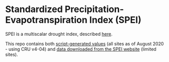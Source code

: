 # Standardized Precipitation-Evapotranspiration Index (SPEI)

SPEI is a multiscalar drought index, described [here](https://spei.csic.es/).

This repo contains both [script-generated values](https://github.com/forestgeo/Climate/tree/master/Climate_Data/SPEI/data_calculated_with_script) (all sites as of August 2020 - using CRU v4-04) and [data downloaded from the SPEI website](https://github.com/forestgeo/Climate/tree/master/Climate_Data/SPEI/data_downloaded) (limited sites).
